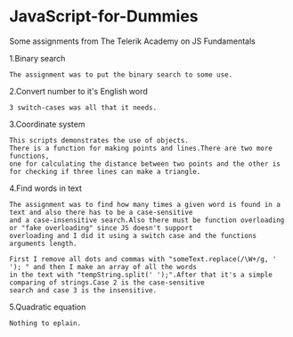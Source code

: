 JavaScript-for-Dummies
======================

Some assignments from The Telerik Academy on JS Fundamentals

  1.Binary search
    
    The assignment was to put the binary search to some use.

	
	
  2.Convert number to it's English word
  
    3 switch-cases was all that it needs.
  
 
  
  3.Coordinate system
  	
    This scripts demonstrates the use of objects.
    There is a function for making points and lines.There are two more functions, 
    one for calculating the distance between two points and the other is for checking if three lines can make a triangle.
  
  
  
  4.Find words in text
  
    The assignment was to find how many times a given word is found in a text and also there has to be a case-sensitive
    and a case-insensitive search.Also there must be function overloading or "fake overloading" since JS doesn't support
    overloading and I did it using a switch case and the functions arguments length.
    
    First I remove all dots and commas with "someText.replace(/\W+/g, ' ');	" and then I make an array of all the words
    in the text with "tempString.split(' ');".After that it's a simple comparing of strings.Case 2 is the case-sensitive
    search and case 3 is the insensitive.



  5.Quadratic equation
  
    Nothing to eplain.
